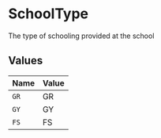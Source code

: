 # SchoolType

The type of schooling provided at the school


## Values

| Name  | Value |
| ----- | ----- |
| `GR`  | GR    |
| `GY`  | GY    |
| `FS`  | FS    |